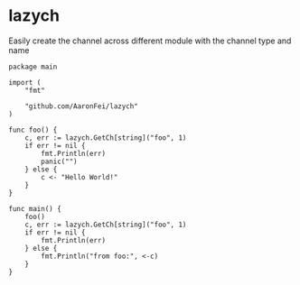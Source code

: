 # lazych

Easily create the channel across different module with the channel type and name

```
package main

import (
	"fmt"

	"github.com/AaronFei/lazych"
)

func foo() {
	c, err := lazych.GetCh[string]("foo", 1)
	if err != nil {
		fmt.Println(err)
		panic("")
	} else {
		c <- "Hello World!"
	}
}

func main() {
	foo()
	c, err := lazych.GetCh[string]("foo", 1)
	if err != nil {
		fmt.Println(err)
	} else {
		fmt.Println("from foo:", <-c)
	}
}
```

